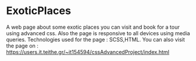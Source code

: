 # ExoticPlaces
A web page about some exotic places you can visit and book for a tour using advanced css. 
Also the page is responsive to all devices using media queries.
Technologies used for the page : SCSS,HTML.
You can also visit the page on : https://users.it.teithe.gr/~it154594/cssAdvancedProject/index.html
